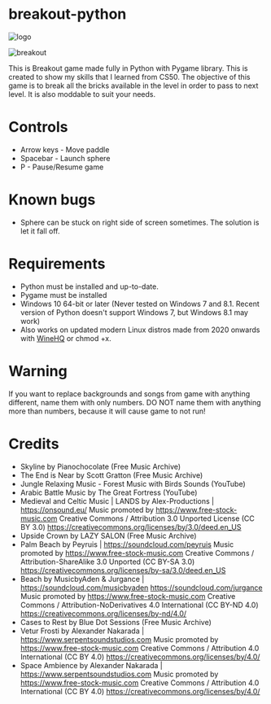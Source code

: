 # breakout-python

![logo](https://github.com/joao003/breakout-python/assets/90219319/a6cd67d1-e913-4c07-9d9c-b724fba3b989)

![breakout](https://github.com/joao003/breakout-python/assets/90219319/14620652-a816-450c-b0e8-ede935625bff)

This is Breakout game made fully in Python with Pygame library. This is created to show my skills that I learned from CS50. The objective of this game is to break all the bricks available in the level in order to pass to next level. It is also moddable to suit your needs.

# Controls
* Arrow keys - Move paddle
* Spacebar - Launch sphere
* P - Pause/Resume game

# Known bugs
* Sphere can be stuck on right side of screen sometimes. The solution is let it fall off.

# Requirements
* Python must be installed and up-to-date.
* Pygame must be installed
* Windows 10 64-bit or later (Never tested on Windows 7 and 8.1. Recent version of Python doesn't support Windows 7, but Windows 8.1 may work)
* Also works on updated modern Linux distros made from 2020 onwards with [WineHQ](http://www.winehq.org) or chmod +x.

# Warning
If you want to replace backgrounds and songs from game with anything different, name them with only numbers. DO NOT name them with anything more than numbers, because it will cause game to not run!

# Credits
* Skyline by Pianochocolate (Free Music Archive)
* The End is Near by Scott Gratton (Free Music Archive)
* Jungle Relaxing Music - Forest Music with Birds Sounds (YouTube)
* Arabic Battle Music by The Great Fortress (YouTube)
* Medieval and Celtic Music | LANDS by Alex-Productions | https://onsound.eu/
  Music promoted by https://www.free-stock-music.com
  Creative Commons / Attribution 3.0 Unported License (CC BY 3.0)
  https://creativecommons.org/licenses/by/3.0/deed.en_US
* Upside Crown by LAZY SALON (Free Music Archive)
* Palm Beach by Peyruis | https://soundcloud.com/peyruis
  Music promoted by https://www.free-stock-music.com
  Creative Commons / Attribution-ShareAlike 3.0 Unported (CC BY-SA 3.0)
  https://creativecommons.org/licenses/by-sa/3.0/deed.en_US
* Beach by MusicbyAden & Jurgance | https://soundcloud.com/musicbyaden
  https://soundcloud.com/jurgance
  Music promoted by https://www.free-stock-music.com
  Creative Commons / Attribution-NoDerivatives 4.0 International (CC BY-ND 4.0)
  https://creativecommons.org/licenses/by-nd/4.0/
* Cases to Rest by Blue Dot Sessions (Free Music Archive)
* Vetur Frosti by Alexander Nakarada | https://www.serpentsoundstudios.com
  Music promoted by https://www.free-stock-music.com
  Creative Commons / Attribution 4.0 International (CC BY 4.0)
  https://creativecommons.org/licenses/by/4.0/
* Space Ambience by Alexander Nakarada | https://www.serpentsoundstudios.com
  Music promoted by https://www.free-stock-music.com
  Creative Commons / Attribution 4.0 International (CC BY 4.0)
  https://creativecommons.org/licenses/by/4.0/
